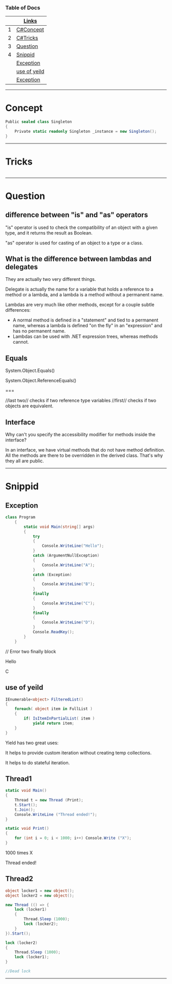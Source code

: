 ### Table of Docs
|  | [Links](bit.ly/nggit)|
|---- | ---------
|1 | [C#Concept](#Concept)|
|2 | [C#Tricks](#Tricks)|
|3 | [Question](#Question)|
|4 | [Snippid](#Snippid)|
||   [Exception](#Exception)|
||   [use of yeild](#use-of-yeild)|
||   [Exception](#Exception)|


---

# Concept

```C#
Public sealed class Singleton
{
    Private static readonly Singleton _instance = new Singleton();
}

```

---
# Tricks
```C#
```

---
# Question

## difference between "is" and "as" operators

"is" operator is used to check the compatibility of an object with a given type, and it returns the result as Boolean.

"as" operator is used for casting of an object to a type or a class.


## What is the difference between lambdas and delegates

They are actually two very different things.

Delegate is actually the name for a variable that holds a reference to a method or a lambda, and a lambda is a method without a permanent name.

Lambdas are very much like other methods, except for a couple subtle differences:

 * A normal method is defined in a "statement" and tied to a permanent name, whereas a lambda is defined "on the fly" in an "expression" and has no permanent name.
 * Lambdas can be used with .NET expression trees, whereas methods cannot.


 ## Equals

 System.Object.Equals()

 System.Object.ReferenceEquals()

 ===

 //last two// checks if two reference type variables
 //first// checks if two objects are equivalent.

 ## Interface
 Why can't you specify the accessibility modifier for methods inside the interface?

 In an interface, we have virtual methods that do not have method definition. All the methods are there to be overridden in the derived class. That's why they all are public.

---
# Snippid

## Exception
```c#
class Program
    {
        static void Main(string[] args)
        {
            try
            {
                Console.WriteLine("Hello");
            }
            catch (ArgumentNullException)
            {
                Console.WriteLine("A");
            }
            catch (Exception)
            {
                Console.WriteLine("B");
            }
            finally
            {
                Console.WriteLine("C");
            }
            finally
            {
                Console.WriteLine("D");
            }
            Console.ReadKey();
        }
    }
```
// Error two finally block 

Hello

C

## use of yeild
```c#
IEnumerable<object> FilteredList()
{
    foreach( object item in FullList )
    {
        if( IsItemInPartialList( item )
            yield return item;
    }
}
```
Yield has two great uses:

It helps to provide custom iteration without creating temp collections.

It helps to do stateful iteration.


## Thread1
```c#
static void Main()
{
    Thread t = new Thread (Print);
    t.Start();
    t.Join();
    Console.WriteLine ("Thread ended!");
}

static void Print()
{
    for (int i = 0; i < 1000; i++) Console.Write ("X");
}
```

1000 times X

Thread ended!

## Thread2

```C#
object locker1 = new object();
object locker2 = new object();

new Thread (() => {
    lock (locker1)
    {
        Thread.Sleep (1000);
        lock (locker2); 
    }
}).Start();

lock (locker2)
{
    Thread.Sleep (1000);
    lock (locker1);
}

//Dead lock 
```
---